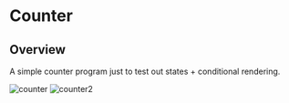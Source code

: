 # Counter

## Overview
A simple counter program just to test out states + conditional rendering.

![counter](https://github.com/AnssiIlari/Learning-Web-Development/assets/127083657/867f9cb7-3015-4f58-8e0a-25f72df46dd9)
![counter2](https://github.com/AnssiIlari/Learning-Web-Development/assets/127083657/9007c3f3-b7a4-4ed5-ab2e-c251ef882f7b)
